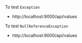 To test `Exception` 
- http://localhost:9000/api/values

To test `NullReferenceException`
- http://localhost:9000/api/values